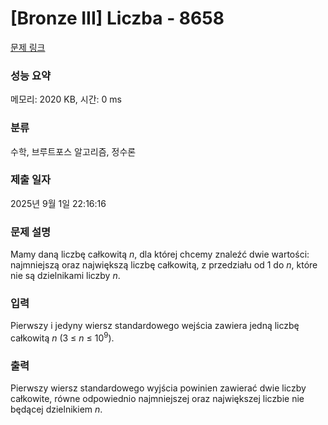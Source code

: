 # [Bronze III] Liczba - 8658 

[문제 링크](https://www.acmicpc.net/problem/8658) 

### 성능 요약

메모리: 2020 KB, 시간: 0 ms

### 분류

수학, 브루트포스 알고리즘, 정수론

### 제출 일자

2025년 9월 1일 22:16:16

### 문제 설명

<p>Mamy daną liczbę całkowitą <em>n</em>, dla której chcemy znaleźć dwie wartości: najmniejszą oraz największą liczbę całkowitą, z przedziału od 1 do <em>n</em>, które nie są dzielnikami liczby <em>n</em>.</p>

### 입력 

 <p>Pierwszy i jedyny wiersz standardowego wejścia zawiera jedną liczbę całkowitą <em>n</em> (3 ≤ <em>n</em> ≤ 10<sup>9</sup>).</p>

### 출력 

 <p>Pierwszy wiersz standardowego wyjścia powinien zawierać dwie liczby całkowite, równe odpowiednio najmniejszej oraz największej liczbie nie będącej dzielnikiem <em>n</em>.</p>

